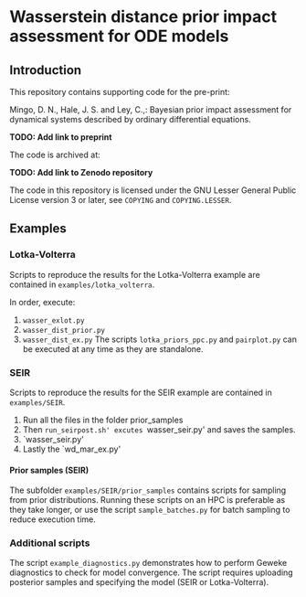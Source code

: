 # Wasserstein distance prior impact assessment for ODE models

## Introduction

This repository contains supporting code for the pre-print:

Mingo, D. N., Hale, J. S. and Ley, C.,: Bayesian prior impact assessment for
dynamical systems described by ordinary differential equations.

**TODO: Add link to preprint**

The code is archived at:

**TODO: Add link to Zenodo repository**

The code in this repository is licensed under the GNU Lesser General Public
License version 3 or later, see `COPYING` and `COPYING.LESSER`.

## Examples

### Lotka-Volterra

Scripts to reproduce the results for the Lotka-Volterra example are contained
in `examples/lotka_volterra`.

In order, execute:
1. `wasser_exlot.py`
2. `wasser_dist_prior.py`
3. `wasser_dist_ex.py`
The scripts `lotka_priors_ppc.py` and `pairplot.py` can be executed at any time
as they are standalone.

### SEIR

Scripts to reproduce the results for the SEIR example are contained
in `examples/SEIR`.

1. Run all the files in the folder prior_samples 
2. Then `run_seirpost.sh' excutes `wasser_seir.py'
and saves the samples.
3. `wasser_seir.py'  
4. Lastly the `wd_mar_ex.py'

#### Prior samples (SEIR)

The subfolder `examples/SEIR/prior_samples` contains scripts for sampling from
prior distributions. Running these scripts on an HPC is preferable as they take
longer, or use the script `sample_batches.py` for batch sampling to reduce
execution time.

### Additional scripts

The script `example_diagnostics.py` demonstrates how to perform Geweke
diagnostics to check for model convergence. The script requires uploading
posterior samples and specifying the model (SEIR or Lotka-Volterra). 
